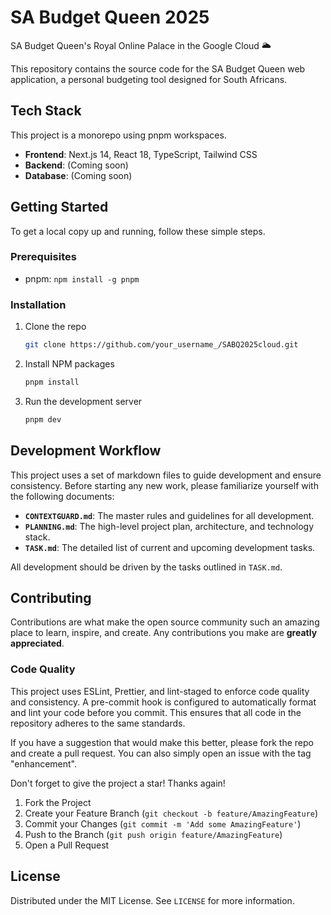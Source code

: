 # SA Budget Queen 2025

SA Budget Queen's Royal Online Palace in the Google Cloud 🌥

This repository contains the source code for the SA Budget Queen web application, a personal budgeting tool designed for South Africans.

## Tech Stack

This project is a monorepo using pnpm workspaces.

- **Frontend**: Next.js 14, React 18, TypeScript, Tailwind CSS
- **Backend**: (Coming soon)
- **Database**: (Coming soon)

## Getting Started

To get a local copy up and running, follow these simple steps.

### Prerequisites

- pnpm: `npm install -g pnpm`

### Installation

1. Clone the repo

   ```sh
   git clone https://github.com/your_username_/SABQ2025cloud.git
   ```

2. Install NPM packages

   ```sh
   pnpm install
   ```

3. Run the development server

   ```sh
   pnpm dev
   ```

## Development Workflow

This project uses a set of markdown files to guide development and ensure consistency. Before starting any new work, please familiarize yourself with the following documents:

- **`CONTEXTGUARD.md`**: The master rules and guidelines for all development.
- **`PLANNING.md`**: The high-level project plan, architecture, and technology stack.
- **`TASK.md`**: The detailed list of current and upcoming development tasks.

All development should be driven by the tasks outlined in `TASK.md`.

## Contributing

Contributions are what make the open source community such an amazing place to learn, inspire, and create. Any contributions you make are **greatly appreciated**.

### Code Quality

This project uses ESLint, Prettier, and lint-staged to enforce code quality and consistency. A pre-commit hook is configured to automatically format and lint your code before you commit. This ensures that all code in the repository adheres to the same standards.

If you have a suggestion that would make this better, please fork the repo and create a pull request. You can also simply open an issue with the tag "enhancement".

Don't forget to give the project a star! Thanks again!

1. Fork the Project
2. Create your Feature Branch (`git checkout -b feature/AmazingFeature`)
3. Commit your Changes (`git commit -m 'Add some AmazingFeature'`)
4. Push to the Branch (`git push origin feature/AmazingFeature`)
5. Open a Pull Request

## License

Distributed under the MIT License. See `LICENSE` for more information.
